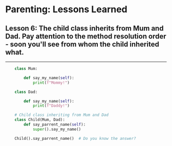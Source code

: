 # Parenting: Lessons Learned

## Lesson 6: The child class inherits from Mum and Dad. Pay attention to the method resolution order - soon you'll see from whom the child inherited what.

---     

```python
    class Mum:

        def say_my_name(self):
            print(f"Mommy!")

    class Dad:

        def say_my_name(self):
            print(f"Daddy!")

    # Child class inheriting from Mum and Dad
    class Child(Mum, Dad):
        def say_parrent_name(self):
            super().say_my_name()

    Child().say_parrent_name()  # Do you know the answer?
```